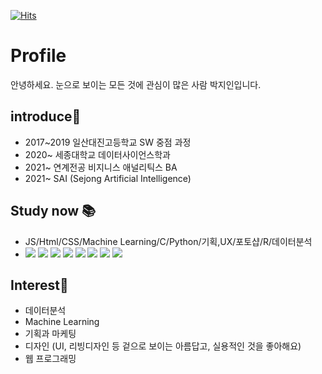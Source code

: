[![Hits](https://hits.seeyoufarm.com/api/count/incr/badge.svg?url=https%3A%2F%2Fgithub.com%2Fjiin124&count_bg=%23BD00FF&title_bg=%23BFB0FF&icon=&icon_color=%23B700FF&title=hits&edge_flat=false)](https://hits.seeyoufarm.com)

# Profile
안녕하세요. 눈으로 보이는 모든 것에 관심이 많은 사람 박지인입니다. 


## introduce🌱

- 2017~2019 일산대진고등학교 SW 중점 과정
- 2020~ 세종대학교 데이터사이언스학과
- 2021~ 연계전공 비지니스 애널리틱스 BA 
- 2021~ SAI (Sejong Artificial Intelligence) 

## Study now 📚

- JS/Html/CSS/Machine Learning/C/Python/기획,UX/포토샵/R/데이터분석
- <img src="http://img.shields.io/badge/-C-A8B9CC?style=flat&logo=C"/> <img src="http://img.shields.io/badge/-Python-3776AB?style=flat&logo=Python"/> <img src="http://img.shields.io/badge/-JavaScript-F7DF1E?style=flat&logo=JavaScript"/> <img src="http://img.shields.io/badge/-HTML5-ff7c54?style=flat&logo=HTML5"/> <img src="http://img.shields.io/badge/-CSS3-c800ff?style=flat&logo=CSS3"/> <img src="http://img.shields.io/badge/-R-276DC3?style=flat&logo=R"/> <img src="http://img.shields.io/badge/-Adobe Photoshop-31A8FF?style=flat&logo=adobephotoshop"/> <img src="http://img.shields.io/badge/-Machine Learning-ffc1bd?style=flat&logo=ML"/>



## Interest👀

- 데이터분석
- Machine Learning
- 기획과 마케팅
- 디자인 (UI, 리빙디자인 등 겉으로 보이는 아름답고, 실용적인 것을 좋아해요)
- 웹 프로그래밍

